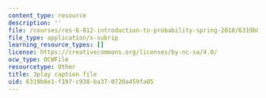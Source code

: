 ```yaml
---
content_type: resource
description: ''
file: /courses/res-6-012-introduction-to-probability-spring-2018/6319b8e1f197c938ba370720a459fa05_xDN5Onmu0mk.srt
file_type: application/x-subrip
learning_resource_types: []
license: https://creativecommons.org/licenses/by-nc-sa/4.0/
ocw_type: OCWFile
resourcetype: Other
title: 3play caption file
uid: 6319b8e1-f197-c938-ba37-0720a459fa05
---
```

